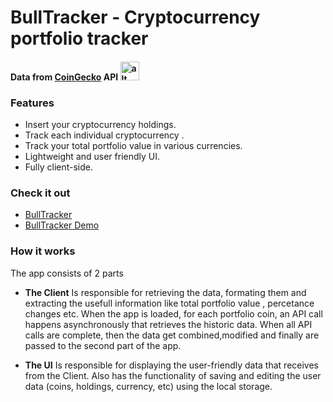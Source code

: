 

# **BullTracker** - Cryptocurrency portfolio tracker
#### Data from [CoinGecko][coincgeko] API <img src="https://static.coingecko.com/s/coingecko-logo-white-3f2aeb48e13428b7199395259dbb96280bf47ea05b2940ef7d3e87c61e4d8408.png" alt="alt text" width="30px">


### Features
- Insert your cryptocurrency holdings.
- Track each individual cryptocurrency .
- Track your total portfolio value in various currencies.
- Lightweight and user friendly UI.
- Fully client-side.

### Check it out
- [BullTracker][bullTracker-Link]
- [BullTracker Demo][bullTrackerDemo-Link]

### How it works
The app consists of 2 parts
- **The Client** 
Is responsible for retrieving the data, formating them and extracting the usefull information like
total portfolio value , percetance changes etc.
When the app is loaded, for each portfolio coin, an API call happens asynchronously that retrieves the historic data.
When all API calls are complete, then the data get combined,modified and finally are passed to the second part of the app.
- **The UI** 
Is responsible for displaying the user-friendly data that receives from the Client.
Also has the functionality of saving and editing the user data (coins, holdings, currency, etc) using the local storage.

   [bullTracker-Link]: <https://johnecn.github.io>
   [bullTrackerDemo-Link]: <https://johnecn.github.io/demo>
   [coincgeko]: <https://www.coingecko.com/en>
